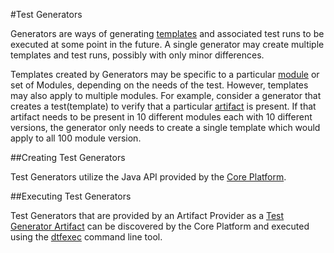 #Test Generators

Generators are ways of generating [templates](templates.md) and associated test runs to be executed at some point in the future. A single generator 
may create multiple templates and test runs, possibly with only minor differences.

Templates created by Generators may be specific to a particular [module](artifacts.md#modules) or set of Modules, depending on the needs of the
test. However, templates may also apply to multiple modules. For example, consider a generator that creates a test(template) to verify that a
particular [artifact](artifacts.md) is present. If that artifact needs to be present in 10 different modules each with 10 different versions, the
generator only needs to create a single template which would apply to all 100 module version.

##Creating Test Generators

Test Generators utilize the Java API provided by the [Core Platform](core_platform.md).

##Executing Test Generators

Test Generators that are provided by an Artifact Provider as a [Test Generator Artifact](artifacts.md#test-generator-artifacts)
can be discovered by the Core Platform and executed using the [dtfexec](dtfexec.md) command line tool.